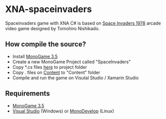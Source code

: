 XNA-spaceinvaders
=============
Spaceinvaders game with XNA C# is based on [Space Invaders 1978](https://en.wikipedia.org/wiki/Space_Invaders) arcade video game designed by Tomohiro Nishikado.

## How compile the source?
* Install [MonoGame 3.5](http://www.monogame.net/2016/03/17/monogame-3-5/)
* Create a new MonoGame Project called "SpaceInvaders"
* Copy *.cs files [here](https://github.com/wilfredor/XNA-spaceinvaders/tree/master/SpaceInvaders) to project folder
* Copy *.* files on [Content](https://github.com/wilfredor/XNA-spaceinvaders/tree/master/SpaceInvaders/Content) to "Content" folder
* Compile and run the game on Visutal Studio / Xamarin Studio

## Requirements
* [MonoGame 3.5](http://www.monogame.net/2016/03/17/monogame-3-5/)
* [Visual Studio](https://www.visualstudio.com/en-us/downloads/download-visual-studio-vs.aspx) (Windows) or [MonoDevelop](http://www.monodevelop.com/download/) (Linux)